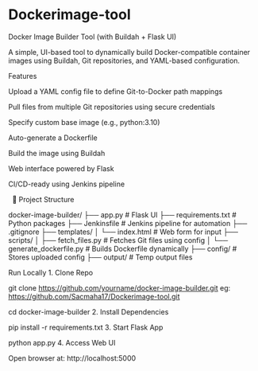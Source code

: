 # Dockerimage-tool
Docker Image Builder Tool (with Buildah + Flask UI)

A simple, UI-based tool to dynamically build Docker-compatible container images using Buildah, Git repositories, and YAML-based configuration.

Features

Upload a YAML config file to define Git-to-Docker path mappings

Pull files from multiple Git repositories using secure credentials

Specify custom base image (e.g., python:3.10)

Auto-generate a Dockerfile

Build the image using Buildah

Web interface powered by Flask

CI/CD-ready using Jenkins pipeline

 
📁 Project Structure

docker-image-builder/
├── app.py                      # Flask UI
├── requirements.txt           # Python packages
├── Jenkinsfile                # Jenkins pipeline for automation
├── .gitignore
├── templates/
│   └── index.html             # Web form for input
├── scripts/
│   ├── fetch_files.py         # Fetches Git files using config
│   └── generate_dockerfile.py # Builds Dockerfile dynamically
├── config/                    # Stores uploaded config
├── output/                    # Temp output files


Run Locally
	1.	Clone Repo


git clone https://github.com/yourname/docker-image-builder.git eg: https://github.com/Sacmaha17/Dockerimage-tool.git

cd docker-image-builder
	2.	Install Dependencies

pip install -r requirements.txt
	3.	Start Flask App

python app.py
	4.	Access Web UI

Open browser at: http://localhost:5000
